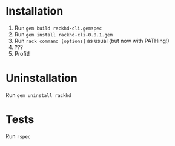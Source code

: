 # Installation

1. Run `gem build rackhd-cli.gemspec`
1. Run `gem install rackhd-cli-0.0.1.gem`
1. Run `rack command [options]` as usual (but now with PATHing!)
1. ???
1. Profit!


# Uninstallation

Run `gem uninstall rackhd`

# Tests

Run `rspec`
